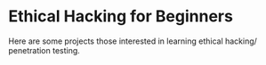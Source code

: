 # Ethical Hacking for Beginners
Here are some projects those interested in learning ethical hacking/ penetration testing.

